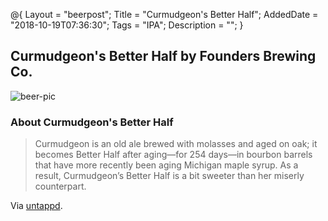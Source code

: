 @{
    Layout = "beerpost";
    Title = "Curmudgeon's Better Half";
    AddedDate = "2018-10-19T07:36:30";
    Tags = "IPA";
    Description = "";
}

## Curmudgeon's Better Half by Founders Brewing Co.

![beer-pic]

### About Curmudgeon's Better Half

> Curmudgeon is an old ale brewed with molasses and aged on oak; it becomes Better Half after aging—for 254 days—in bourbon barrels that have more recently been aging Michigan maple syrup. As a result, Curmudgeon’s Better Half is a bit sweeter than her miserly counterpart.

Via [untappd][untappd-url].

[untappd-url]: <https://untappd.com/b/founders-brewing-co-curmudgeon-s-better-half/107955>
[beer-pic]: https://jasonpowley.com/assets/img/2018-10-19-curmudgeons-better-half.jpeg "Curmudgeon's Better Half by Founders Brewing Co."



